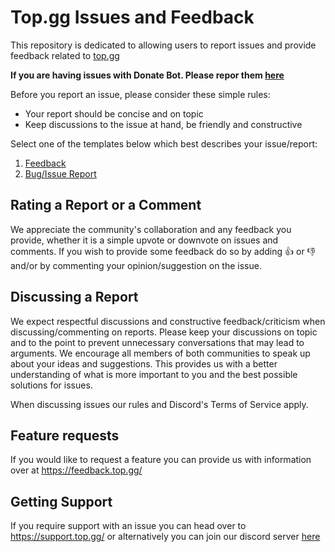 # Top.gg Issues and Feedback

This repository is dedicated to allowing users to report issues and provide feedback related to [top.gg](https://top.gg)

**If you are having issues with Donate Bot. Please repor them [here](https://github.com/top-gg/donatebot-issues)**

Before you report an issue, please consider these simple rules:

- Your report should be concise and on topic
- Keep discussions to the issue at hand, be friendly and constructive

Select one of the templates below which best describes your issue/report:

1. [Feedback](https://github.com/top-gg/issues/issues/new?template=ISSUE_TEMPLATE.md)
2. [Bug/Issue Report](https://github.com/top-gg/issues/issues/new?template=BUG_TEMPLATE.md)

## Rating a Report or a Comment

We appreciate the community's collaboration and any feedback you provide, whether it is a simple upvote or downvote on issues and comments.
If you wish to provide some feedback do so by adding :thumbsup: or :thumbsdown: and/or by commenting your opinion/suggestion on the issue.

## Discussing a Report

We expect respectful discussions and constructive feedback/criticism when discussing/commenting on reports. Please keep your discussions on topic and to the point to prevent unnecessary conversations that may lead to arguments.
We encourage all members of both communities to speak up about your ideas and suggestions. This provides us with a better understanding of what is more important to you and the best possible solutions for issues.

When discussing issues our rules and Discord's Terms of Service apply.

## Feature requests
If you would like to request a feature you can provide us with information over at https://feedback.top.gg/

## Getting Support
If you require support with an issue you can head over to https://support.top.gg/ or alternatively you can join our discord server [here](https://discord.gg/dbl)
